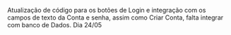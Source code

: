Atualização de código para os botões de Login e integração com os campos de texto da Conta e senha, assim como Criar Conta, falta integrar com banco de Dados. Dia 24/05
